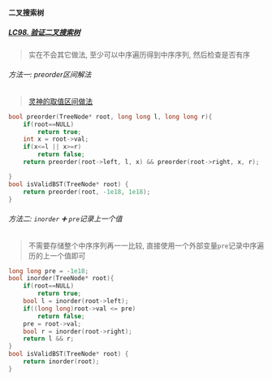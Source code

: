 #### 二叉搜索树

##### [LC98. 验证二叉搜索树](/workspace/98.%E9%AA%8C%E8%AF%81%E4%BA%8C%E5%8F%89%E6%90%9C%E7%B4%A2%E6%A0%91.cpp)
> 实在不会其它做法, 至少可以中序遍历得到中序序列, 然后检查是否有序

###### 方法一: preorder区间解法
> [灵神的取值区间做法](https://www.bilibili.com/video/BV14G411P7C1/)

```CPP
bool preorder(TreeNode* root, long long l, long long r){
    if(root==NULL)
        return true;
    int x = root->val;
    if(x<=l || x>=r)
        return false;
    return preorder(root->left, l, x) && preorder(root->right, x, r);

}
bool isValidBST(TreeNode* root) {
    return preorder(root, -1e18, 1e18);
}
```


###### 方法二: `inorder` ➕ `pre`记录上一个值
> 不需要存储整个中序序列再一一比较, 直接使用一个外部变量`pre`记录中序遍历的上一个值即可

```CPP
long long pre = -1e18;
bool inorder(TreeNode* root){
    if(root==NULL)
        return true;
    bool l = inorder(root->left);
    if((long long)root->val <= pre)
        return false;
    pre = root->val;
    bool r = inorder(root->right);
    return l && r;
}
bool isValidBST(TreeNode* root) {
    return inorder(root);
}
```